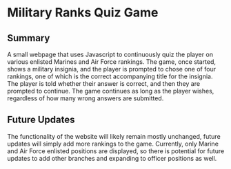 # Military Ranks Quiz Game #
## Summary ##
A small webpage that uses Javascript to continuously quiz the player on various enlisted Marines and Air Force rankings. The game, once started, shows a military insignia, and the player is prompted to chose one of four rankings, one of which is the correct accompanying title for the insignia.
The player is told whether their answer is correct, and then they are prompted to continue. The game continues as long as the player wishes, regardless of how many wrong answers are submitted. 

## Future Updates ##
The functionality of the website will likely remain mostly unchanged, future updates will simply add more rankings to the game. Currently, only Marine and Air Force enlisted positions are displayed, so there is potential for future updates to add other branches and expanding to officer positions as well. 
